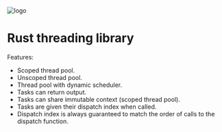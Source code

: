 ![logo](https://assets.gitlab-static.net/uploads/-/system/group/avatar/10553166/logo_white.ico?width=64)

# Rust threading library

Features:
- Scoped thread pool.
- Unscoped thread pool.
- Thread pool with dynamic scheduler.
- Tasks can return output.
- Tasks can share immutable context (scoped thread pool).
- Tasks are given their dispatch index when called.
- Dispatch index is always guaranteed to match the order of calls to the dispatch function.
